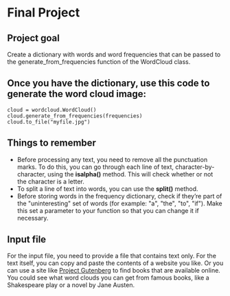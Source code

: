 # Final Project 

## Project goal 
Create a dictionary with words and word frequencies that can be passed to the generate_from_frequencies function of the WordCloud class.

## Once you have the dictionary, use this code to generate the word cloud image:
```
cloud = wordcloud.WordCloud()
cloud.generate_from_frequencies(frequencies)
cloud.to_file("myfile.jpg")
```
## Things to remember 
* Before processing any text, you need to remove all the punctuation marks. To do this, you can go through each line of text, character-by-character, using the __isalpha()__ method. This will check whether or not the character is a letter.
* To split a line of text into words, you can use the __split()__ method.
* Before storing words in the frequency dictionary, check if they’re part of the "uninteresting" set of words (for example: "a", "the", "to", "if"). Make this set a parameter to your function so that you can change it if necessary.

## Input file
For the input file, you need to provide a file that contains text only. For the text itself, you can copy and paste the contents of a website you like. Or you can use a site like [Project Gutenberg](www.gutenberg.org) to find books that are available online. You could see what word clouds you can get from famous books, like a Shakespeare play or a novel by Jane Austen.

